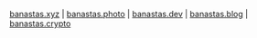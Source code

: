 <a href="https://banastas.xyz">banastas.xyz</a> | <a href="https://banastas.photo">banastas.photo</a> | <a href="https://banastas.dev">banastas.dev</a> | <a href="https://banastas.blog">banastas.blog</a> | <a href="https://banastas.crypto">banastas.crypto</a>

